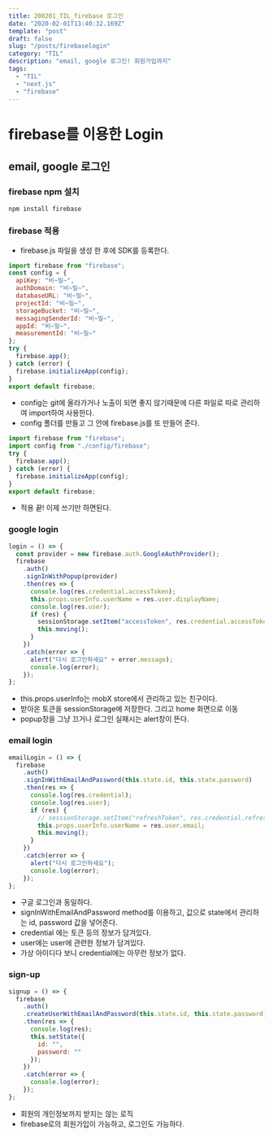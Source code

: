 ```yaml
---
title: 200201_TIL_firebase 로그인
date: "2020-02-01T13:40:32.169Z"
template: "post"
draft: false
slug: "/posts/firebaselogin"
category: "TIL"
description: "email, google 로그인! 회원가입까지"
tags:
  - "TIL"
  - "next.js"
  - "firebase"
---
```


# firebase를 이용한 Login

## email, google 로그인

### firebase npm 설치

`npm install firebase`

### firebase 적용

- firebase.js 파일을 생성 한 후에 SDK를 등록한다.

```jsx
import firebase from "firebase";
const config = {
  apiKey: "비~밀~",
  authDomain: "비~밀~",
  databaseURL: "비~밀~",
  projectId: "비~밀~",
  storageBucket: "비~밀~",
  messagingSenderId: "비~밀~",
  appId: "비~밀~",
  measurementId: "비~밀~"
};
try {
  firebase.app();
} catch (error) {
  firebase.initializeApp(config);
}
export default firebase;
```

- config는 git에 올라가거나 노출이 되면 좋지 않기때문에 다른 파일로 따로 관리하여 import하여 사용한다.
- config 폴더를 만들고 그 안에 firebase.js를 또 만들어 준다.

```jsx
import firebase from "firebase";
import config from "./config/firebase";
try {
  firebase.app();
} catch (error) {
  firebase.initializeApp(config);
}
export default firebase;
```

- 적용 끝! 이제 쓰기만 하면된다.

### google login

```jsx
login = () => {
  const provider = new firebase.auth.GoogleAuthProvider();
  firebase
    .auth()
    .signInWithPopup(provider)
    .then(res => {
      console.log(res.credential.accessToken);
      this.props.userInfo.userName = res.user.displayName;
      console.log(res.user);
      if (res) {
        sessionStorage.setItem("accessToken", res.credential.accessToken);
        this.moving();
      }
    })
    .catch(error => {
      alert("다시 로그인하세요" + error.message);
      console.log(error);
    });
};
```

- this.props.userInfo는 mobX store에서 관리하고 있는 친구이다.
- 받아온 토큰을 sessionStorage에 저장한다. 그리고 home 화면으로 이동
- popup창을 그냥 끄거나 로그인 실패시는 alert창이 뜬다.

### email login

```jsx
emailLogin = () => {
  firebase
    .auth()
    .signInWithEmailAndPassword(this.state.id, this.state.password)
    .then(res => {
      console.log(res.credential);
      console.log(res.user);
      if (res) {
        // sessionStorage.setItem("refreshToken", res.credential.refreshToken);
        this.props.userInfo.userName = res.user.email;
        this.moving();
      }
    })
    .catch(error => {
      alert("다시 로그인하세요");
      console.log(error);
    });
};
```

- 구글 로그인과 동일하다.
- signInWithEmailAndPassword method를 이용하고, 값으로 state에서 관리하는 id, password 값을 넣어준다.
- credential 에는 토큰 등의 정보가 담겨있다.
- user에는 user에 관련한 정보가 담겨있다.
- 가상 아이디다 보니 credential에는 아무런 정보가 없다.

### sign-up

```jsx
signup = () => {
  firebase
    .auth()
    .createUserWithEmailAndPassword(this.state.id, this.state.password)
    .then(res => {
      console.log(res);
      this.setState({
        id: "",
        password: ""
      });
    })
    .catch(error => {
      console.log(error);
    });
};
```

- 회원의 개인정보까지 받지는 않는 로직
- firebase로의 회원가입이 가능하고, 로그인도 가능하다.
